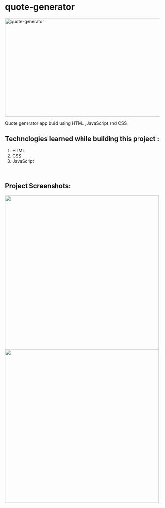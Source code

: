 # quote-generator
<img src="https://socialify.git.ci/Sumitkmr13/quote-generator/image?language=1&owner=1&stargazers=1&theme=Dark" alt="quote-generator" width="640" height="320" />

Quote generator app build using HTML ,JavaScript and CSS

<h2>Technologies learned while building this project :</h2>
<ol>
  <li>HTML</li>
  <li>CSS</li>
  <li>JavaScript</li>
</ol>

<br>
<h2>Project Screenshots:</h2>
<div><span><img src="https://res.cloudinary.com/dhfpcwwq0/image/upload/v1632644207/project/Screenshot_74_tevdi1.png" width="500px"></span>
     <span><img src="https://res.cloudinary.com/dhfpcwwq0/image/upload/v1632644207/project/Screenshot_75_l43u1e.png" width="500px"></span>
</div>

